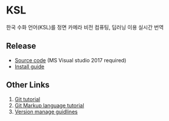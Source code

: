 # KSL

한국 수화 언어(KSL)를 정면 카메라 비전 컴퓨팅, 딥러닝 이용 실시간 번역

## Release

- [Source code](https://github.com/crack-love/KSL/releases) (MS Visual studio 2017 required)
- [Install guide](https://github.com/crack-love/KSL/blob/master/dependency/README.md)

## Other Links

1. [Git tutorial](https://github.com/crack-love/KSL/blob/master/document/GitTutorial.md)
1. [Git Markup language tutorial](https://guides.github.com/features/mastering-markdown/) 
1. [Version manage guidlines](https://semver.org/lang/ko/)
